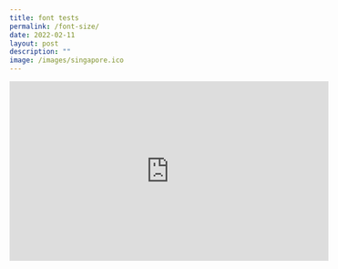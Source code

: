 ```yaml
---
title: font tests
permalink: /font-size/
date: 2022-02-11
layout: post
description: ""
image: /images/singapore.ico
---
```

<iframe allowfullscreen="" allow="accelerometer; autoplay; clipboard-write; encrypted-media; gyroscope; picture-in-picture; web-share" frameborder="0" title="YouTube video player" src="https://www.youtube.com/embed/GQ-k8i7qkMw" height="315" width="560"></iframe>

<script src="//www.instagram.com/embed.js" async=""></script>
